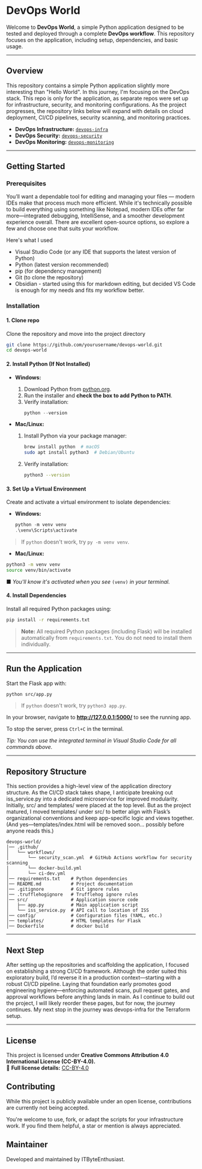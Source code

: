 # DevOps World

Welcome to **DevOps World**, a simple Python application designed to be tested and deployed through a complete **DevOps workflow**. This repository focuses on the application, including setup, dependencies, and basic usage.

---

## Overview
This repository contains a simple Python application slightly more interesting than "Hello World". In this journey, I'm focusing on the DevOps stack. This repo is only for the application, as separate repos were set up for infrastructure, security, and monitoring configurations. As the project progresses, the repository links below will expand with details on cloud deployment, CI/CD pipelines, security scanning, and monitoring practices.

- **DevOps Infrastructure:** [`devops-infra`](https://github.com/ITByteEnthusiast/devops-infra/blob/main/README.md)  
- **DevOps Security:** [`devops-security`](https://github.com/ITByteEnthusiast/devops-security/blob/main/README.md)  
- **DevOps Monitoring:** [`devops-monitoring`](https://github.com/ITByteEnthusiast/devops-monitoring/blob/main/README.md)  

---

## Getting Started

### Prerequisites
You’ll want a dependable tool for editing and managing your files — modern IDEs make that process much more efficient. While it's technically possible to build everything using something like Notepad, modern IDEs offer far more—integrated debugging, IntelliSense, and a smoother development experience overall. There are excellent open-source options, so explore a few and choose one that suits your workflow.

Here's what I used
- Visual Studio Code (or any IDE that supports the latest version of Python)
- Python (latest version recommended)
- pip (for dependency management)  
- Git (to clone the repository)
- Obsidian - started using this for markdown editing, but decided VS Code is enough for my needs and fits my workflow better.    

### Installation

#### 1. Clone repo

Clone the repository and move into the project directory

```bash
git clone https://github.com/yourusername/devops-world.git
cd devops-world
```

#### 2. Install Python (If Not Installed)

- **Windows:**
  1. Download Python from [python.org](https://www.python.org/).
  2. Run the installer and **check the box to add Python to PATH**.
  3. Verify installation:
     ```powershell
     python --version
     ```
    
- **Mac/Linux:**
  1. Install Python via your package manager:
     ```bash
     brew install python  # macOS
     sudo apt install python3  # Debian/Ubuntu
     ```
  2. Verify installation:
     ```bash
     python3 --version
     ```

#### 3. Set Up a Virtual Environment

Create and activate a virtual environment to isolate dependencies:

- **Windows:**
  ```powershell
  python -m venv venv
  .\venv\Scripts\activate
  ```
> If `python` doesn't work, try `py -m venv venv`.

- **Mac/Linux:**
```bash
python3 -m venv venv
source venv/bin/activate
```

■ _You'll know it's activated when you see_ `(venv)` _in your terminal._

#### 4. Install Dependencies

Install all required Python packages using:

```bash
pip install -r requirements.txt
```

> **Note:** All required Python packages (including Flask) will be installed automatically from `requirements.txt`. You do not need to install them individually.

---
## Run the Application

Start the Flask app with:

```bash
python src/app.py
```
> If `python` doesn't work, try `python3 app.py`.

In your browser, navigate to **http://127.0.0.1:5000/** to see the running app.

To stop the server, press `Ctrl+C` in the terminal.

_Tip: You can use the integrated terminal in Visual Studio Code for all commands above._

---
## Repository Structure

This section provides a high-level view of the application directory structure. As the CI/CD stack takes shape, I anticipate breaking out iss_service.py into a dedicated microservice for improved modularity. Initially, src/ and templates/ were placed at the top level. But as the project matured, I moved templates/ under src/ to better align with Flask’s organizational conventions and keep app-specific logic and views together. (And yes—templates/index.html will be removed soon... possibly before anyone reads this.)

```
devops-world/
│── .github/
│   └── workflows/
│       └── security_scan.yml  # GitHub Actions workflow for security scanning
│       └── docker-build.yml   
│       └── ci-dev.yml
│── requirements.txt    # Python dependencies
│── README.md           # Project documentation
│── .gitignore          # Git ignore rules
│── .trufflehogignore   # Trufflehog ignore rules
│── src/                # Application source code
│   ├── app.py          # Main application script
│   └── iss_service.py  # API call to location of ISS
│── config/             # Configuration files (YAML, etc.)
│── templates/          # HTML templates for Flask
│── Dockerfile          # docker build
```

---
## Next Step

After setting up the repositories and scaffolding the application, I focused on establishing a strong CI/CD framework. Although the order suited this exploratory build, I’d reverse it in a production context—starting with a robust CI/CD pipeline. Laying that foundation early promotes good engineering hygiene—enforcing automated scans, pull request gates, and approval workflows before anything lands in main. As I continue to build out the project, I will likely reorder these pages, but for now, the journey continues. My next stop in the journey was devops-infra for the Terraform setup. 

---
## License
This project is licensed under **Creative Commons Attribution 4.0 International License (CC-BY-4.0).**  
🔗 **Full license details:** [CC-BY-4.0](https://creativecommons.org/licenses/by/4.0/)

## Contributing

While this project is publicly available under an open license, contributions are currently not being accepted.

You're welcome to use, fork, or adapt the scripts for your infrastructure work. If you find them helpful, a star or mention is always appreciated.

## Maintainer
Developed and maintained by ITByteEnthusiast.
